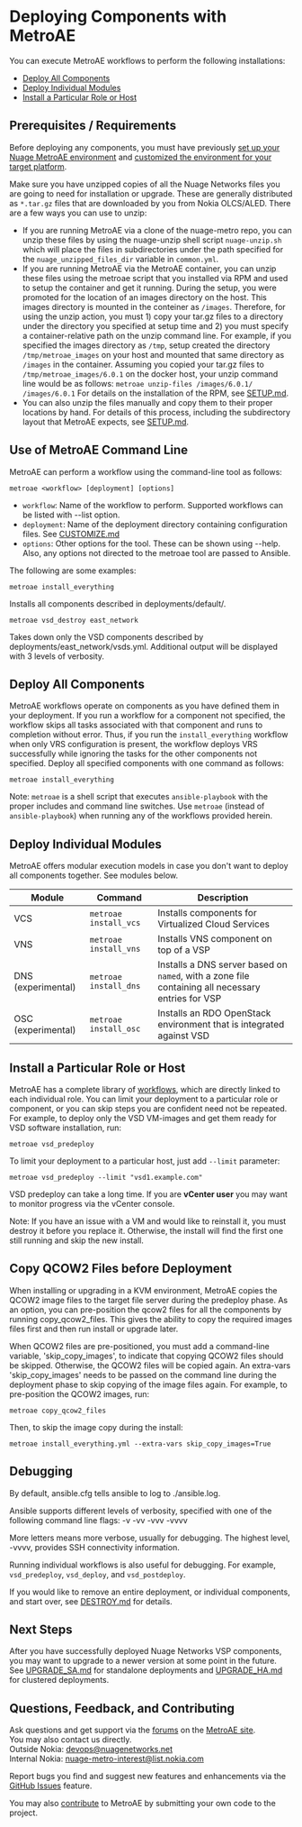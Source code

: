 # Deploying Components with MetroAE

You can execute MetroAE workflows to perform the following installations:
* [Deploy All Components](#deploy-all-components)
* [Deploy Individual Modules](#deploy-individual-modules)
* [Install a Particular Role or Host](#install-a-particular-role-or-host)

## Prerequisites / Requirements
Before deploying any components, you must have previously [set up your Nuage MetroAE environment](SETUP.md "link to SETUP documentation") and [customized the environment for your target platform](CUSTOMIZE.md "link to deployment documentation").

Make sure you have unzipped copies of all the Nuage Networks files you are going to need for installation or upgrade. These are generally distributed as `*.tar.gz` files that are downloaded by you from Nokia OLCS/ALED. There are a few ways you can use to unzip:

* If you are running MetroAE via a clone of the nuage-metro repo, you can unzip these files by using the nuage-unzip shell script `nuage-unzip.sh` which will place the files in subdirectories under the path specified for the `nuage_unzipped_files_dir` variable in `common.yml`.
* If you are running MetroAE via the MetroAE container, you can unzip these files using the metroae script that you installed via RPM and used to setup the container and get it running. During the setup, you were promoted for the location of an images directory on the host. This images directory is mounted in the conteiner as `/images`. Therefore, for using the unzip action, you must 1) copy your tar.gz files to a directory under the directory you specified at setup time and 2) you must specify a container-relative path on the unzip command line. For example, if you specified the images directory as `/tmp`, setup created the directory `/tmp/metroae_images` on your host and mounted that same directory as `/images` in the container. Assuming you copied your tar.gz files to `/tmp/metroae_images/6.0.1` on the docker host, your unzip command line would be as follows: `metroae unzip-files /images/6.0.1/ /images/6.0.1` For details on the installation of the RPM, see [SETUP.md](SETUP.md).
* You can also unzip the files manually and copy them to their proper locations by hand. For details of this process, including the subdirectory layout that MetroAE expects, see [SETUP.md](SETUP.md). 


## Use of MetroAE Command Line
MetroAE can perform a workflow using the command-line tool as follows:

    metroae <workflow> [deployment] [options]

* `workflow`: Name of the workflow to perform.  Supported workflows can be listed with --list option.
* `deployment`: Name of the deployment directory containing configuration files.  See [CUSTOMIZE.md](CUSTOMIZE.md)
* `options`: Other options for the tool.  These can be shown using --help.  Also, any options not directed to the metroae tool are passed to Ansible.

The following are some examples:

    metroae install_everything

Installs all components described in deployments/default/.

    metroae vsd_destroy east_network

Takes down only the VSD components described by deployments/east_network/vsds.yml.  Additional output will be displayed with 3 levels of verbosity.

## Deploy All Components
MetroAE workflows operate on components as you have defined them in your deployment. If you run a workflow for a component not specified, the workflow skips all tasks associated with that component and runs to completion without error. Thus, if you run the `install_everything` workflow when only VRS configuration is present, the workflow deploys VRS successfully while ignoring the tasks for the other components not specified. Deploy all specified components with one command as follows:

```
metroae install_everything
```
Note: `metroae` is a shell script that executes `ansible-playbook` with the proper includes and command line switches. Use `metroae` (instead of `ansible-playbook`) when running any of the workflows provided herein.

## Deploy Individual Modules

MetroAE offers modular execution models in case you don't want to deploy all components together. See modules below.

Module | Command | Description
 ---|---|---
VCS | `metroae install_vcs` | Installs components for Virtualized Cloud Services
VNS | `metroae install_vns` | Installs VNS component on top of a VSP
DNS<br>(experimental) | `metroae install_dns` | Installs a DNS server based on `named`, with a zone file containing all necessary entries for VSP
OSC (experimental) | `metroae install_osc` | Installs an RDO OpenStack environment that is integrated against VSD

## Install a Particular Role or Host
MetroAE has a complete library of [workflows](/src/playbooks "link to workflows directory"), which are directly linked to each individual role. You can limit your deployment to a particular role or component, or you can skip steps you are confident need not be repeated. For example, to deploy only the VSD VM-images and get them ready for VSD software installation, run:
```
metroae vsd_predeploy
```

 To limit your deployment to a particular host, just add `--limit` parameter:

 ```
 metroae vsd_predeploy --limit "vsd1.example.com"
```
VSD predeploy can take a long time. If you are **vCenter user** you may want to monitor progress via the vCenter console.

Note: If you have an issue with a VM and would like to reinstall it, you must destroy it before you replace it. Otherwise, the install will find the first one still running and skip the new install.

## Copy QCOW2 Files before Deployment

When installing or upgrading in a KVM environment, MetroAE copies the QCOW2 image files to the target file server during the predeploy phase. As an option, you can pre-position the qcow2 files for all the components by running copy_qcow2_files. This gives the ability to copy the required images files first and then run install or upgrade later.

When QCOW2 files are pre-positioned, you must add a command-line variable, 'skip_copy_images', to indicate that copying QCOW2 files should be skipped. Otherwise, the QCOW2 files will be copied again. An extra-vars 'skip_copy_images' needs to be passed on the command line during the deployment phase to skip copying of the image files again. For example, to pre-position the QCOW2 images, run:

```
metroae copy_qcow2_files
```

Then, to skip the image copy during the install:

```
metroae install_everything.yml --extra-vars skip_copy_images=True
```


## Debugging

By default, ansible.cfg tells ansible to log to ./ansible.log.

Ansible supports different levels of verbosity, specified with one of the following command line flags:
-v
-vv
-vvv
-vvvv

More letters means more verbose, usually for debugging. The highest level, -vvvv, provides SSH connectivity information.

Running individual workflows is also useful for debugging. For example, `vsd_predeploy`, `vsd_deploy`, and `vsd_postdeploy`.

If you would like to remove an entire deployment, or individual components, and start over, see [DESTROY.md](DESTROY.md "link to DESTROY documentation") for details.

## Next Steps

After you have successfully deployed Nuage Networks VSP components, you may want to upgrade to a newer version at some point in the future. See [UPGRADE_SA.md](UPGRADE_SA.md) for standalone deployments and [UPGRADE_HA.md](UPGRADE_HA.md) for clustered deployments.

## Questions, Feedback, and Contributing  
Ask questions and get support via the [forums](https://devops.nuagenetworks.net/forums/) on the [MetroAE site](https://devops.nuagenetworks.net/).  
You may also contact us directly.  
  Outside Nokia: [devops@nuagenetworks.net](mailto:deveops@nuagenetworks.net "send email to nuage-metro project")  
  Internal Nokia: [nuage-metro-interest@list.nokia.com](mailto:nuage-metro-interest@list.nokia.com "send email to nuage-metro project")

Report bugs you find and suggest new features and enhancements via the [GitHub Issues](https://github.com/nuagenetworks/nuage-metro/issues "nuage-metro issues") feature.

You may also [contribute](../CONTRIBUTING.md) to MetroAE by submitting your own code to the project.
